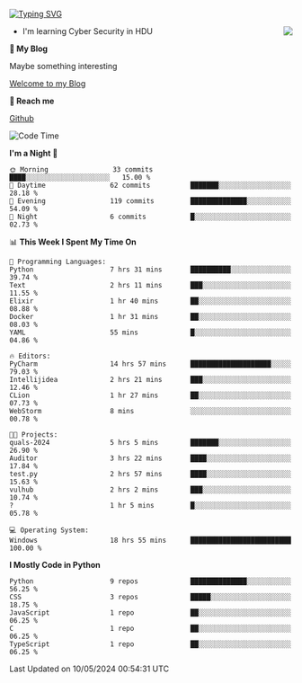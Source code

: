 [![Typing SVG](https://readme-typing-svg.herokuapp.com?font=Fira+Code&pause=1000&random=false&width=450&height=60&lines=Hello+%F0%9F%91%8B%F0%9F%8F%BB;I'm+JBNRZ)](https://git.io/typing-svg)

<a href="#">
  <img align="right" src="https://github-readme-stats.vercel.app/api?username=JBNRZ&show_icons=true&bg_color=15,f2f7fd,E0EAFC" />
</a>

- I'm learning Cyber Security in HDU

 **🌱 My Blog**

Maybe something interesting

[Welcome to my Blog](https://jbnrz.com.cn/)

 **💬 Reach me** 

[Github](https://github.com/JBNRZ)


<!--START_SECTION:waka-->
![Code Time](http://img.shields.io/badge/Code%20Time-454%20hrs%2037%20mins-blue)

**I'm a Night 🦉** 

```text
🌞 Morning                33 commits          ████░░░░░░░░░░░░░░░░░░░░░   15.00 % 
🌆 Daytime                62 commits          ███████░░░░░░░░░░░░░░░░░░   28.18 % 
🌃 Evening                119 commits         ██████████████░░░░░░░░░░░   54.09 % 
🌙 Night                  6 commits           █░░░░░░░░░░░░░░░░░░░░░░░░   02.73 % 
```


📊 **This Week I Spent My Time On** 

```text
💬 Programming Languages: 
Python                   7 hrs 31 mins       ██████████░░░░░░░░░░░░░░░   39.74 % 
Text                     2 hrs 11 mins       ███░░░░░░░░░░░░░░░░░░░░░░   11.55 % 
Elixir                   1 hr 40 mins        ██░░░░░░░░░░░░░░░░░░░░░░░   08.88 % 
Docker                   1 hr 31 mins        ██░░░░░░░░░░░░░░░░░░░░░░░   08.03 % 
YAML                     55 mins             █░░░░░░░░░░░░░░░░░░░░░░░░   04.86 % 

🔥 Editors: 
PyCharm                  14 hrs 57 mins      ████████████████████░░░░░   79.03 % 
Intellijidea             2 hrs 21 mins       ███░░░░░░░░░░░░░░░░░░░░░░   12.46 % 
CLion                    1 hr 27 mins        ██░░░░░░░░░░░░░░░░░░░░░░░   07.73 % 
WebStorm                 8 mins              ░░░░░░░░░░░░░░░░░░░░░░░░░   00.78 % 

🐱‍💻 Projects: 
quals-2024               5 hrs 5 mins        ███████░░░░░░░░░░░░░░░░░░   26.90 % 
Auditor                  3 hrs 22 mins       ████░░░░░░░░░░░░░░░░░░░░░   17.84 % 
test.py                  2 hrs 57 mins       ████░░░░░░░░░░░░░░░░░░░░░   15.63 % 
vulhub                   2 hrs 2 mins        ███░░░░░░░░░░░░░░░░░░░░░░   10.74 % 
?                        1 hr 5 mins         █░░░░░░░░░░░░░░░░░░░░░░░░   05.78 % 

💻 Operating System: 
Windows                  18 hrs 55 mins      █████████████████████████   100.00 % 
```

**I Mostly Code in Python** 

```text
Python                   9 repos             ██████████████░░░░░░░░░░░   56.25 % 
CSS                      3 repos             █████░░░░░░░░░░░░░░░░░░░░   18.75 % 
JavaScript               1 repo              ██░░░░░░░░░░░░░░░░░░░░░░░   06.25 % 
C                        1 repo              ██░░░░░░░░░░░░░░░░░░░░░░░   06.25 % 
TypeScript               1 repo              ██░░░░░░░░░░░░░░░░░░░░░░░   06.25 % 
```




 Last Updated on 10/05/2024 00:54:31 UTC
<!--END_SECTION:waka-->
